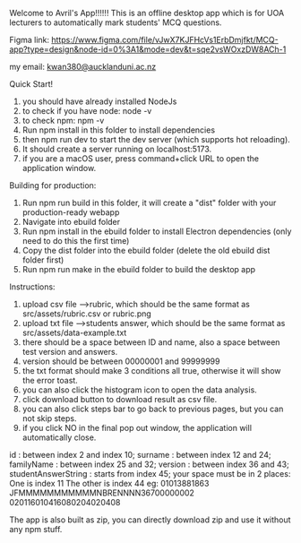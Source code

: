 Welcome to Avril's App!!!!!!
This is an offline desktop app which is for UOA lecturers to automatically mark students' MCQ questions.

Figma link: <https://www.figma.com/file/vJwX7KJFHcVs1ErbDmjfkt/MCQ-app?type=design&node-id=0%3A1&mode=dev&t=sqe2vsWOxzDW8ACh-1>

my email: kwan380@aucklanduni.ac.nz

Quick Start!

1. you should have already installed NodeJs
2. to check if you have node: node -v
3. to check npm: npm -v
4. Run npm install in this folder to install dependencies
5. then npm run dev to start the dev server (which supports hot reloading).
6. It should create a server running on localhost:5173.
7. if you are a macOS user, press command+click URL to open the application window.

Building for production:

1. Run npm run build in this folder, it will create a "dist" folder with your production-ready webapp
2. Navigate into ebuild folder
3. Run npm install in the ebuild folder to install Electron dependencies (only need to do this the first time)
4. Copy the dist folder into the ebuild folder (delete the old ebuild dist folder first)
5. Run npm run make in the ebuild folder to build the desktop app

Instructions:

1. upload csv file -->rubric, which should be the same format as src/assets/rubric.csv or rubric.png
2. upload txt file -->students answer, which should be the same format as src/assets/data-example.txt
3. there should be a space between ID and name, also a space between test version and answers.
4. version should be between 00000001 and 99999999
5. the txt format should make 3 conditions all true, otherwise it will show the error toast.
6. you can also click the histogram icon to open the data analysis.
7. click download button to download result as csv file.
8. you can also click steps bar to go back to previous pages, but you can not skip steps.
9. if you click NO in the final pop out window, the application will automatically close.

id : between index 2 and index 10;
surname : between index 12 and 24;
familyName : between index 25 and 32;
version : between index 36 and 43;
studentAnswerString : starts from index 45;
your space must be in 2 places:
One is index 11
The other is index 44
eg: 01013881863 JFMMMMMMMMMMMNBRENNNN36700000002 020116010416080204020408

The app is also built as zip, you can directly download zip and use it without any npm stuff.

